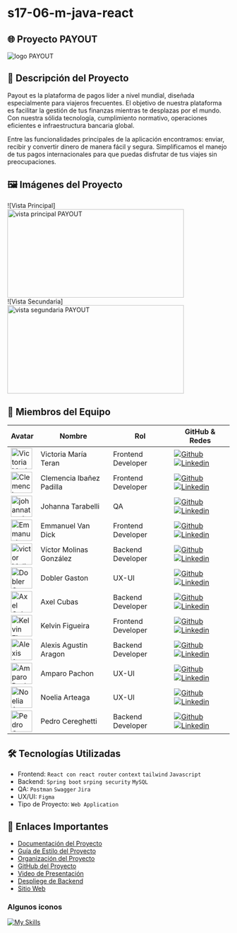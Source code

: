 # s17-06-m-java-react

## 🌐 Proyecto PAYOUT

<img src="" alt="logo PAYOUT" />


## 📖 Descripción del Proyecto

Payout es la plataforma de pagos líder a nivel mundial, diseñada especialmente para viajeros frecuentes. El objetivo de nuestra plataforma es facilitar la gestión de tus finanzas mientras te desplazas por el mundo. Con nuestra sólida tecnología, cumplimiento normativo, operaciones eficientes e infraestructura bancaria global.

Entre las funcionalidades principales de la aplicación encontramos: enviar, recibir y convertir dinero de manera fácil y segura. Simplificamos el manejo de tus pagos internacionales para que puedas disfrutar de tus viajes sin preocupaciones.


## 🖼️ Imágenes del Proyecto

![Vista Principal]
<br>
<img width="400" height= "200" src="" alt="vista principal PAYOUT" />
<br>
![Vista Secundaria]
<br>
<img width="400" height= "200" src="" alt="vista segundaria PAYOUT  " />
<br>

## 👥 Miembros del Equipo

| Avatar                        | Nombre          | Rol                    | GitHub & Redes                                                                                                                                                                                          |
| ----------------------------- | --------------- | ---------------------- | ------------------------------------------------------------------------------------------------------------------------------------------------------------------------------------------------------- |
| <img width="48" height="48" src="https://avatars.githubusercontent.com/u/107654669?v=4" alt="Victoria María Teran" /> | Victoria María Teran     | Frontend Developer    | [![Github](https://skillicons.dev/icons?i=github)](https://github.com/vickyteran) [![Linkedin](https://skillicons.dev/icons?i=linkedin)](https://www.linkedin.com/in/victoriamariateran)         |
| <img width="48" height="48" src="https://avatars.githubusercontent.com/u/125686907?v=4" alt="Clemencia Ibañez Padilla" /> | Clemencia Ibañez Padilla      | Frontend Developer   | [![Github](https://skillicons.dev/icons?i=github)](https://github.com/cibanezpadilla) [![Linkedin](https://skillicons.dev/icons?i=linkedin)](https://www.linkedin.com/in/cibanezpadilla/)         |  
| <img width="48" height="48" src="https://avatars.githubusercontent.com/u/141964978?v=4" alt="johannatarabelli avatar" /> | Johanna Tarabelli | QA                     | [![Github](https://skillicons.dev/icons?i=github)](https://github.com/johannatarabelli) [![Linkedin](https://skillicons.dev/icons?i=linkedin)](https://www.linkedin.com/in/johanna-tarabelli-a2501041/)   |
| <img width="48" height="48" src="https://avatars.githubusercontent.com/u/93367648?v=4" alt="Emmanuel Van Dick" /> | Emmanuel Van Dick | Frontend Developer     | [![Github](https://skillicons.dev/icons?i=github)](https://github.com/emmanuel-vandyk?tab=repositories) [![Linkedin](https://skillicons.dev/icons?i=linkedin)](https://linkedin.com/in/emmanuel-vandyk)               |
| <img width="48" height="48" src="https://github.com/user-attachments/assets/7be64c44-f47e-43ac-ae03-8d0bb143e3a1" alt="victor Molina avatar" /> | Víctor Molinas González |  Backend Developer                | [![Github](https://skillicons.dev/icons?i=github)](https://github.com/vmolinas) [![Linkedin](https://skillicons.dev/icons?i=linkedin)](https://www.linkedin.com/in/vmolinasg/)   |
| <img width="48" height="48" src="https://github.com/user-attachments/assets/ce8256b6-8465-4741-a93b-2085c2d3315e" alt="Dobler Gaston" /> | Dobler Gaston | UX-UI    | [![Github](https://skillicons.dev/icons?i=github)]() [![Linkedin](https://skillicons.dev/icons?i=linkedin)](https://www.linkedin.com/in/dobler-gaston/)               |
| <img width="48" height="48" src="https://github.com/user-attachments/assets/266342b2-f850-4f1e-8e25-7776cfaec1e5" alt="Axel Cubas" /> | Axel Cubas     | Backend Developer    | [![Github](https://skillicons.dev/icons?i=github)](https://github.com/ajax159) [![Linkedin](https://skillicons.dev/icons?i=linkedin)](https://www.linkedin.com/in/axel-pedro-c-054998139/)         |
| <img width="48" height="48" src="https://github.com/user-attachments/assets/2797207a-322e-4e21-98e4-eb8367484f20" alt="Kelvin Figueira" /> | Kelvin Figueira     | Frontend Developer    | [![Github](https://skillicons.dev/icons?i=github)](https://github.com/rogeliocoll69) [![Linkedin](https://skillicons.dev/icons?i=linkedin)](https://www.linkedin.com/in/kelvin-figueira-58571a1aa/)         |  
| <img width="48" height="48" src="https://github.com/user-attachments/assets/b91ef0eb-9d8b-4a91-8e8b-291b7f636276" alt="Alexis Agustin Aragon" /> | Alexis Agustin Aragon      | Backend Developer    | [![Github](https://skillicons.dev/icons?i=github)](https://github.com/AAragonDev) [![Linkedin](https://skillicons.dev/icons?i=linkedin)](https://www.linkedin.com/in/alexis-agust%C3%ADn-arag%C3%B3n/)         |  
| <img width="48" height="48" src="https://github.com/user-attachments/assets/ec202b73-ba0f-4480-aaa4-2c95f66acbf9" alt="Amparo Pachon" /> | Amparo Pachon      | UX-UI   | [![Github](https://skillicons.dev/icons?i=github)](https://github.com/LuzAmparo22) [![Linkedin](https://skillicons.dev/icons?i=linkedin)](https://www.linkedin.com/in/luz-amparo-pach%C3%B3n-mojica-50a1ab2a5/)         |  
| <img width="48" height="48" src="https://ca.slack-edge.com/T02KS88FB0E-U03D2S4GKS4-bed25a1c9a4a-512" alt="Noelia Arteaga" /> | Noelia Arteaga      | UX-UI   | [![Github](https://skillicons.dev/icons?i=github)]() [![Linkedin](https://skillicons.dev/icons?i=linkedin)](https://www.linkedin.com/in/emelynoeliaarteaga/)         |  
| <img width="48" height="48" src="https://ca.slack-edge.com/T02KS88FB0E-U079FF4GNCU-be2e43a192c6-512" alt="Pedro Cereghetti" /> | Pedro Cereghetti      | Backend Developer   | [![Github](https://skillicons.dev/icons?i=github)](https://github.com/PedroCere) [![Linkedin](https://skillicons.dev/icons?i=linkedin)](http://www.linkedin.com/in/pedro-cereghetti-48448824a)         |  

## 🛠️ Tecnologías Utilizadas

- Frontend: `React con react router` `context` `tailwind` `Javascript`
- Backend: `Spring boot`  `srping security`  `MySQL` 
- QA: `Postman` `Swagger` `Jira` 
- UX/UI: `Figma`
- Tipo de Proyecto: `Web Application`

## 🔗 Enlaces Importantes

- [Documentación del Proyecto]()
- [Guía de Estilo del Proyecto]()
- [Organización del Proyecto]()
- [GitHub del Proyecto]()
- [Video de Presentación]()
- [Despliege de Backend]()
- [Sitio Web]()

### Algunos iconos

[![My Skills](https://skillicons.dev/icons?i=spring,react,tailwind,figma&theme=dark)](https://skillicons.dev)




